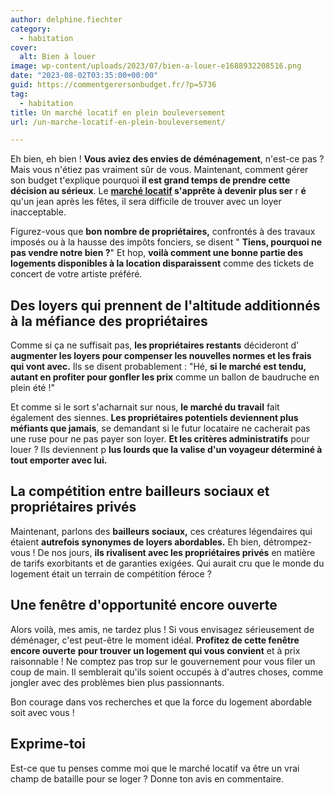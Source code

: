 ```yaml
---
author: delphine.fiechter
category:
  - habitation
cover:
  alt: Bien à louer
image: wp-content/uploads/2023/07/bien-a-louer-e1688932208516.png
date: "2023-08-02T03:35:00+00:00"
guid: https://commentgerersonbudget.fr/?p=5736
tag:
  - habitation
title: Un marché locatif en plein bouleversement
url: /un-marche-locatif-en-plein-bouleversement/

---
```

Eh bien, eh bien ! **Vous aviez des envies de déménagement**, n'est-ce pas ? Mais vous n'étiez pas vraiment sûr de vous. Maintenant, comment gérer son budget t'explique pourquoi **il est grand temps de prendre cette décision au sérieux**. Le **[marché locatif](https://www.radioclassique.fr/economie/immobilier-le-marche-locatif-est-en-crise-dans-les-grandes-villes-francaises/ "marché locatif ") s'apprête à devenir plus ser** r **é** qu'un jean après les fêtes, il sera difficile de trouver avec un loyer inacceptable.

Figurez-vous que **bon nombre de propriétaires,** confrontés à des travaux imposés ou à la hausse des impôts fonciers, se disent " **Tiens, pourquoi ne pas vendre notre bien ?**" Et hop, **voilà comment une bonne partie des logements disponibles à la location disparaissent** comme des tickets de concert de votre artiste préféré.

## Des loyers qui prennent de l'altitude additionnés à la méfiance des propriétaires

Comme si ça ne suffisait pas, **les propriétaires restants** décideront d' **augmenter les loyers pour compenser les nouvelles normes et les frais qui vont avec.** Ils se disent probablement : "Hé, **si le marché est tendu, autant en profiter pour gonfler les prix** comme un ballon de baudruche en plein été !"

Et comme si le sort s'acharnait sur nous, **le marché du travail** fait également des siennes. **Les propriétaires potentiels deviennent plus méfiants que jamais**, se demandant si le futur locataire ne cacherait pas une ruse pour ne pas payer son loyer. **Et les critères administratifs** pour louer ? Ils deviennent p **lus lourds que la valise d'un voyageur déterminé à tout emporter avec lui.**

## La compétition entre bailleurs sociaux et propriétaires privés

Maintenant, parlons des **bailleurs sociaux,** ces créatures légendaires qui étaient **autrefois synonymes de loyers abordables.** Eh bien, détrompez-vous ! De nos jours, **ils rivalisent avec les propriétaires privés** en matière de tarifs exorbitants et de garanties exigées. Qui aurait cru que le monde du logement était un terrain de compétition féroce ?

## Une fenêtre d'opportunité encore ouverte

Alors voilà, mes amis, ne tardez plus ! Si vous envisagez sérieusement de déménager, c'est peut-être le moment idéal. **Profitez de cette fenêtre encore ouverte** **pour trouver un logement qui vous convient** et à prix raisonnable ! Ne comptez pas trop sur le gouvernement pour vous filer un coup de main. Il semblerait qu'ils soient occupés à d'autres choses, comme jongler avec des problèmes bien plus passionnants.

Bon courage dans vos recherches et que la force du logement abordable soit avec vous !

## Exprime-toi

Est-ce que tu penses comme moi que le marché locatif va être un vrai champ de bataille pour se loger ? Donne ton avis en commentaire.
